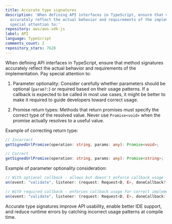 ```yaml
---
title: Accurate type signatures
description: 'When defining API interfaces in TypeScript, ensure that method signatures
  accurately reflect the actual behavior and requirements of the implementation. Pay
  special attention to:'
repository: aws/aws-sdk-js
label: API
language: TypeScript
comments_count: 2
repository_stars: 7628
---
```


When defining API interfaces in TypeScript, ensure that method signatures accurately reflect the actual behavior and requirements of the implementation. Pay special attention to:

1. Parameter optionality: Consider carefully whether parameters should be optional (`param?:`) or required based on their usage patterns. If a callback is expected to be called in most use cases, it might be better to make it required to guide developers toward correct usage.

2. Promise return types: Methods that return promises must specify the correct type of the resolved value. Never use `Promise<void>` when the promise actually resolves to a useful value.

Example of correcting return type:
```typescript
// Incorrect
getSignedUrlPromise(operation: string, params: any): Promise<void>;

// Correct 
getSignedUrlPromise(operation: string, params: any): Promise<string>;
```

Example of parameter optionality consideration:
```typescript
// With optional callback - allows but doesn't enforce callback usage
on(event: "validate", listener: (request: Request<D, E>, doneCallback?: () => void) => void): Request<D, E>;

// With required callback - enforces callback usage for correct implementation
on(event: "validate", listener: (request: Request<D, E>, doneCallback: () => void) => void): Request<D, E>;
```

Accurate type signatures improve API usability, enable better IDE support, and reduce runtime errors by catching incorrect usage patterns at compile time.
